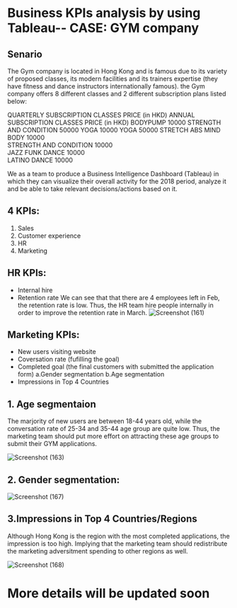 # Business KPIs analysis by using Tableau-- CASE: GYM company
## Senario
The Gym company is located in Hong Kong and is famous due to its variety of proposed classes, its modern facilities and its trainers expertise (they have fitness and dance instructors internationally famous).
the Gym company offers 8 different classes and 2 different subscription plans listed below:

QUARTERLY SUBSCRIPTION CLASSES	PRICE (in HKD)	ANNUAL SUBSCRIPTION CLASSES	PRICE (in HKD)
BODYPUMP	10000	STRENGTH AND CONDITION	50000
YOGA	10000	YOGA	50000
STRETCH ABS MIND BODY	10000		
STRENGTH AND CONDITION	10000		
JAZZ FUNK DANCE	10000		
LATINO DANCE	10000		

We as a team to produce a Business Intelligence Dashboard (Tableau) in which they can visualize their overall activity for the 2018 period, analyze it and be able to take relevant decisions/actions based on it.

## 4 KPIs: 
1. Sales
2. Customer experience
3. HR
4. Marketing


## HR KPIs: 

- Internal hire 
- Retention rate 
We can see that that there are 4 employees left in Feb, the retention rate is low. Thus, the HR team hire people internally in order to improve the retention rate in March. 
![Screenshot (161)](https://user-images.githubusercontent.com/80455832/124359910-849cca00-dc59-11eb-9076-8df7bf44c08d.png)


## Marketing KPIs:
- New users visiting website
- Coversation rate (fufilling the goal)
- Completed goal (the final customers with submitted the application form)
 a.Gender segmentation 
 b.Age segmentation
- Impressions in Top 4 Countries

 ## 1. Age segmentaion
The marjority of new users are between 18-44 years old, while the conversation rate of  25-34 and 35-44 age group are quite low. Thus, the marketing team should put more effort on attracting these age groups to submit their GYM applications.

![Screenshot (163)](https://user-images.githubusercontent.com/80455832/124360057-3c31dc00-dc5a-11eb-90d4-25f6aba4a813.png)

## 2. Gender segmentation: 

![Screenshot (167)](https://user-images.githubusercontent.com/80455832/124360351-e8c08d80-dc5b-11eb-8005-a7bdc50c9dc4.png)

## 3.Impressions in Top 4 Countries/Regions
Although Hong Kong is the region with the most completed applications, the impression is too high. Implying that the marketing team should redistribute the marketing adversitment spending to other regions as well. 

![Screenshot (168)](https://user-images.githubusercontent.com/80455832/124360442-6a182000-dc5c-11eb-998e-1624bdb98336.png)





# More details will be updated soon
